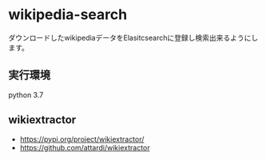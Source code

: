 # wikipedia-search

ダウンロードしたwikipediaデータをElasitcsearchに登録し検索出来るようにします。

## 実行環境

python 3.7

## wikiextractor

- https://pypi.org/project/wikiextractor/
- https://github.com/attardi/wikiextractor
